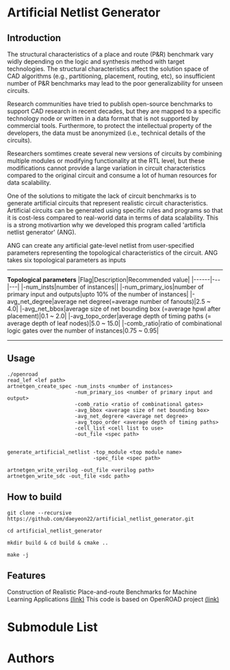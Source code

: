 # Artificial Netlist Generator

## Introduction
The structural characteristics of a place and route (P&R) benchmark vary widly depending on the logic and synthesis method with target technologies. The structural characteristics affect the solution space of CAD algorithms (e.g., partitioning, placement, routing, etc), so insufficient number of P&R benchmarks may lead to the poor generalizability for unseen circuits. 

Research communities have tried to publish open-source benchmarks to support CAD research in recent decades, but they are mapped to a specific technology node or written in a data format that is not supported by commercial tools. Furthermore, to protect the intellectual property of the developers, the data must be anonymized (i.e., technical details of the circuits). 

Researchers somtimes create several new versions of circuits by combining multiple modules or modifying functionality at the RTL level, but these modifications cannot provide a large variation in circuit characteristics compared to the original circuit and consume a lot of human resources for data scalability.

One of the solutions to mitigate the lack of circuit benchmarks is to generate artificial circuits that represent realistic circuit characteristics. Artificial circuits can be generated using specific rules and programs so that it is cost-less compared to real-world data in terms of data scalability. 
This is a strong motivartion why we developed this program called 'artificla netlist generator' (ANG).

ANG can create any artificial gate-level netlist from user-specified parameters representing the topological characteristics of the circuit. ANG takes six topological parameters as inputs

---
**Topological parameters**
|Flag|Description|Recommended value|
|------|---|---|
|-num_insts|number of instances||
|-num_primary_ios|number of primary input and outputs|upto 10% of the number of instances|
|-avg_net_degree|average net degree(=average number of fanouts)|2.5 ~ 4.0|
|-avg_net_bbox|average size of net bounding box (=average hpwl after placement)|0.1 ~ 2.0|
|-avg_topo_order|average depth of timing paths (= average depth of leaf nodes)|5.0 ~ 15.0|
|-comb_ratio|ratio of combinational logic gates over the number of instances|0.75 ~ 0.95|


---

## Usage

    ./openroad
    read_lef <lef path>
    artnetgen_create_spec -num_insts <number of instances>
                          -num_primary_ios <number of primary input and output>
                          -comb_ratio <ratio of combinational gates>
                          -avg_bbox <average size of net bounding box>
                          -avg_net_degrere <average net degree>
                          -avg_topo_order <average depth of timing paths>
                          -cell_list <cell list to use>
                          -out_file <spec path>
              
    
    generate_artificial_netlist -top_module <top module name>
                                -spec_file <spec path>
                                
    artnetgen_write_verilog -out_file <verilog path>
    artnetgen_write_sdc -out_file <sdc path>


## How to build

    git clone --recursive https://github.com/daeyeon22/artificial_netlist_generator.git
  
    cd artificial_netlist_generator

    mkdir build & cd build & cmake ..
  
    make -j

## Features
Construction of Realistic Place-and-route Benchmarks for Machine Learning Applications [(link)](https://ieeexplore.ieee.org/document/9904912)
This code is based on OpenROAD project [(link)](https://github.com/The-OpenROAD-Project/OpenROAD)

# Submodule List

# Authors
